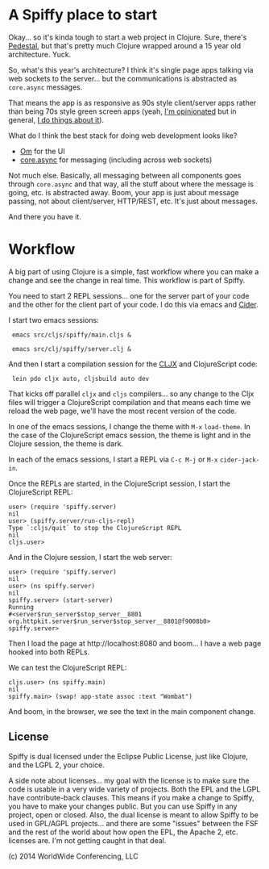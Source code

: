 # A Spiffy place to start

Okay... so it's kinda tough to start a web project in Clojure.
Sure, there's [Pedestal](https://github.com/pedestal/pedestal),
but that's pretty much Clojure wrapped around a 15 year old
architecture. Yuck.

So, what's this year's architecture? I think it's
single page apps talking via web sockets to the server... but
the communications is abstracted as `core.async` messages.

That means the app is as responsive as 90s style
client/server apps rather than being 70s style green
screen apps (yeah, [I'm opinionated](http://blog.goodstuff.im/web-framework-manifesto-republished-from-2006-)
but in general, [I do things about it](http://liftweb.net)).

What do I think the best stack for doing web development looks like?

* [Om](https://github.com/swannodette/om) for the UI
* [core.async](https://github.com/clojure/core.async) for messaging (including across web sockets)

Not much else. Basically, all messaging between all components goes through
`core.async` and that way, all the stuff about where the message is going, etc.
is abstracted away. Boom, your app is just about message passing, not about
client/server, HTTP/REST, etc. It's just about messages.

And there you have it.

# Workflow

A big part of using Clojure is a simple, fast workflow where you
can make a change and see the change in real time. This workflow
is part of Spiffy.

You need to start 2 REPL sessions... one for the server part of your
code and the other for the client part of your code. I do this
via emacs and [Cider](https://github.com/clojure-emacs/cider).

I start two emacs sessions:

     emacs src/cljs/spiffy/main.cljs &
      
     emacs src/clj/spiffy/server.clj &


And then I start a compilation session for the [CLJX](https://github.com/lynaghk/cljx)
and ClojureScript code:

     lein pdo cljx auto, cljsbuild auto dev

That kicks off parallel `cljx` and `cljs` compilers... so any
change to the Cljx files will trigger a ClojureScript compilation
and that means each time we reload the web page, we'll have the
most recent version of the code.

In one of the emacs sessions, I change the theme with `M-x` `load-theme`.
In the case of the ClojureScript emacs session, the theme is light and
in the Clojure session, the theme is dark.

In each of the emacs sessions, I start a REPL via `C-c M-j` or `M-x` `cider-jack-in`.

Once the REPLs are started, in the ClojureScript session, I start the
ClojureScript REPL:

	user> (require 'spiffy.server)
	nil
	user> (spiffy.server/run-cljs-repl)
	Type `:cljs/quit` to stop the ClojureScript REPL
	nil
	cljs.user>

And in the Clojure session, I start the web server:

	user> (require 'spiffy.server)
	nil
	user> (ns spiffy.server)
	nil
	spiffy.server> (start-server)
	Running
	#<server$run_server$stop_server__8801 org.httpkit.server$run_server$stop_server__8801@f9008b0>
	spiffy.server> 

Then I load the page at http://localhost:8080 and boom... I have a web page
hooked into both REPLs.

We can test the ClojureScript REPL:

	cljs.user> (ns spiffy.main)
	nil
	spiffy.main> (swap! app-state assoc :text "Wombat")

And boom, in the browser, we see the text in the main component change.


## License

Spiffy is dual licensed under the Eclipse Public License,
just like Clojure, and the LGPL 2, your choice.

A side note about licenses... my goal with the license is to
make sure the code is usable in a very wide variety of projects.
Both the EPL and the LGPL have contribute-back clauses. This means
if you make a change to Spiffy, you have to make your changes
public. But you can use Spiffy in any project, open or closed.
Also, the dual license is meant to allow Spiffy to be used in
GPL/AGPL projects... and there are some "issues" between the FSF
and the rest of the world about how open the EPL, the Apache 2, etc.
licenses are. I'm not getting caught in that deal.

(c) 2014 WorldWide Conferencing, LLC

